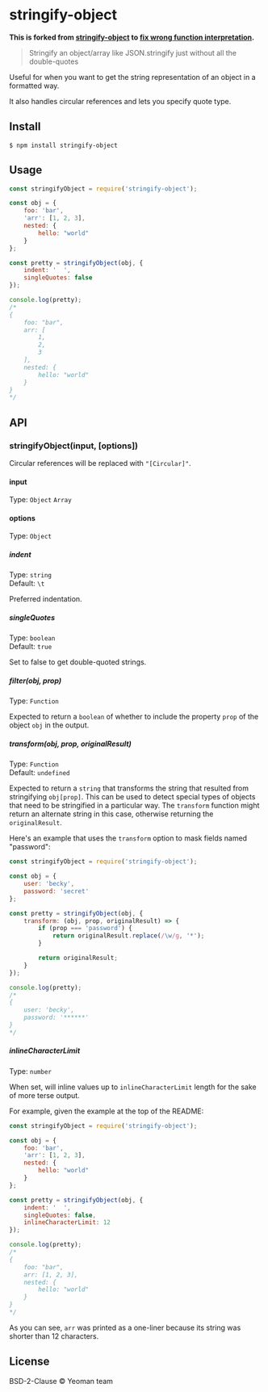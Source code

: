 # stringify-object

**This is forked from [stringify-object](https://github.com/yeoman/stringify-object) to [fix wrong function interpretation](https://github.com/yeoman/stringify-object/pull/65).**

> Stringify an object/array like JSON.stringify just without all the double-quotes

Useful for when you want to get the string representation of an object in a formatted way.

It also handles circular references and lets you specify quote type.


## Install

```
$ npm install stringify-object
```


## Usage

```js
const stringifyObject = require('stringify-object');

const obj = {
	foo: 'bar',
	'arr': [1, 2, 3],
	nested: {
		hello: "world"
	}
};

const pretty = stringifyObject(obj, {
	indent: '  ',
	singleQuotes: false
});

console.log(pretty);
/*
{
	foo: "bar",
	arr: [
		1,
		2,
		3
	],
	nested: {
		hello: "world"
	}
}
*/
```


## API

### stringifyObject(input, [options])

Circular references will be replaced with `"[Circular]"`.

#### input

Type: `Object` `Array`

#### options

Type: `Object`

##### indent

Type: `string`<br>
Default: `\t`

Preferred indentation.

##### singleQuotes

Type: `boolean`<br>
Default: `true`

Set to false to get double-quoted strings.

##### filter(obj, prop)

Type: `Function`

Expected to return a `boolean` of whether to include the property `prop` of the object `obj` in the output.

##### transform(obj, prop, originalResult)

Type: `Function`<br>
Default: `undefined`

Expected to return a `string` that transforms the string that resulted from stringifying `obj[prop]`. This can be used to detect special types of objects that need to be stringified in a particular way. The `transform` function might return an alternate string in this case, otherwise returning the `originalResult`.

Here's an example that uses the `transform` option to mask fields named "password":

```js
const stringifyObject = require('stringify-object');

const obj = {
	user: 'becky',
	password: 'secret'
};

const pretty = stringifyObject(obj, {
	transform: (obj, prop, originalResult) => {
		if (prop === 'password') {
			return originalResult.replace(/\w/g, '*');
		}

		return originalResult;
	}
});

console.log(pretty);
/*
{
	user: 'becky',
	password: '******'
}
*/
```


##### inlineCharacterLimit

Type: `number`

When set, will inline values up to `inlineCharacterLimit` length for the sake of more terse output.

For example, given the example at the top of the README:

```js
const stringifyObject = require('stringify-object');

const obj = {
	foo: 'bar',
	'arr': [1, 2, 3],
	nested: {
		hello: "world"
	}
};

const pretty = stringifyObject(obj, {
	indent: '  ',
	singleQuotes: false,
	inlineCharacterLimit: 12
});

console.log(pretty);
/*
{
	foo: "bar",
	arr: [1, 2, 3],
	nested: {
		hello: "world"
	}
}
*/
```

As you can see, `arr` was printed as a one-liner because its string was shorter than 12 characters.


## License

BSD-2-Clause © Yeoman team
